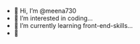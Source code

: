 - 👋 Hi, I’m @meena730
- 👀 I’m interested in coding...
- 🌱 I’m currently learning front-end-skills...
- 💞️
<!---
meena730/meena730 is a ✨ special ✨ repository because its `README.md` (this file) appears on your GitHub profile.
You can click the Preview link to take a look at your changes.
--->
